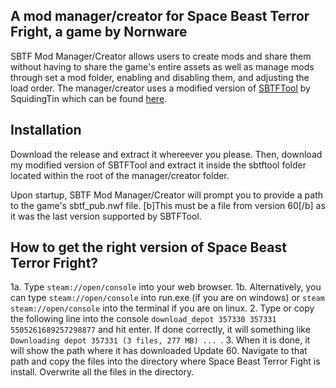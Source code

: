 ## A mod manager/creator for Space Beast Terror Fright, a game by Nornware

SBTF Mod Manager/Creator allows users to create mods and share them without having to share the game's entire assets as well as manage mods through set a mod folder, enabling and disabling them, and adjusting the load order. The manager/creator uses a modified version of [SBTFTool](https://github.com/SquidingTin/sbtf_tool_batch/tree/v2.0.0) by SquidingTin which can be found [here](https://github.com/MisterIchor/sbtf_tool_batch).

## Installation
Download the release and extract it whereever you please. Then, download my modified version of SBTFTool and extract it inside the sbtftool folder located within the root of the manager/creator folder. 

Upon startup, SBTF Mod Manager/Creator will prompt you to provide a path to the game's sbtf_pub.nwf file. [b]This must be a file from version 60[/b] as it was the last version supported by SBTFTool.

## How to get the right version of Space Beast Terror Fright?
1a. Type ```steam://open/console``` into your web browser.
1b. Alternatively, you can type ```steam://open/console``` into run.exe (if you are on windows) or ```steam steam://open/console``` into the terminal if you are on linux.
2. Type or copy the following line into the console ```download_depot 357330 357331 5505261689257298877``` and hit enter. If done correctly, it will something like ```Downloading depot 357331 (3 files, 277 MB) ... ```.
3. When it is done, it will show the path where it has downloaded Update 60. Navigate to that path and copy the files into the directory where Space Beast Terror Fight is install. Overwrite all the files in the directory.
